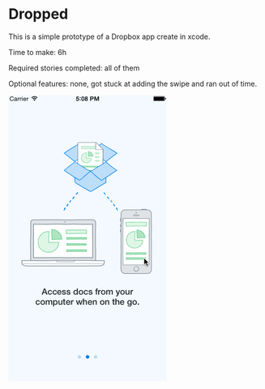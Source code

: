 Dropped
=======

This is a simple prototype of a Dropbox app create in xcode.

Time to make: 6h

Required stories completed: all of them

Optional features: none, got stuck at adding the swipe and ran out of time.

![my gif](https://github.com/loredanacrisan/Dropped/blob/master/week1-homework.gif)





